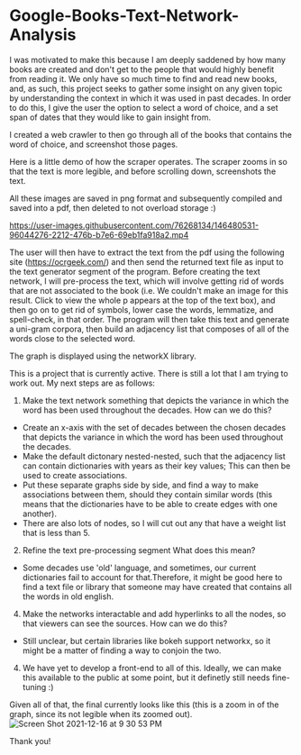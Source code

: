 # Google-Books-Text-Network-Analysis

I was motivated to make this because I am deeply saddened by how many books are created and don't get to the people that would highly benefit from reading it. We only have so much time to find and read new books, and, as such, this project seeks to gather some insight on any given topic by understanding the context in which it was used in past decades.  In order to do this, I give the user the option to select a word of choice, and a set span of dates that they would like to gain insight from.  

I created a web crawler to then go through all of the books that contains the word of choice, and screenshot those pages. 

Here is a little demo of how the scraper operates. The scraper zooms in so that the text is more legible, and before scrolling down, screenshots the text.

All these images are saved in png format and subsequently compiled and saved into a pdf, then deleted to not overload storage :) 

https://user-images.githubusercontent.com/76268134/146480531-96044276-2212-476b-b7e6-69eb1fa918a2.mp4



The user will then have to extract the text from the pdf using the following site (https://ocrgeek.com/) and then send the returned text file as input to the text generator segment of the program.  Before creating the text network, I will pre-process the text, which will involve getting rid of words that are not associated to the book (i.e. We couldn't make an image for this result. Click to view the whole p appears at the top of the text box), and then go on to get rid of symbols, lower case the words, lemmatize, and spell-check, in that order.  The program will then take this text and generate a uni-gram corpora, then build an adjacency list that composes of all of the words close to the selected word.




The graph is displayed using the networkX library.

This is a project that is currently active. There is still a lot that I am trying to work out.
My next steps are as follows:
1. Make the text network something that depicts the variance in which the word has been used throughout the decades.
 How can we do this?
  -  Create an x-axis with the set of decades between the chosen decades that depicts the variance in which the word has been used throughout the decades.
  -  Make the default dictonary nested-nested, such that the adjacency list can contain dictionaries with years as their key values; This can then be used
     to create associations.
  -  Put these separate graphs side by side, and find a way to make associations between them, should they contain similar words (this means that the 
     dictionaries have to be able to create edges with one another).  
  - There are also lots of nodes, so I will cut out any that have a weight list that is less than 5.
2.  Refine the text pre-processing segment
What does this mean?
 - Some decades use 'old' language, and sometimes, our current dictionaries fail to account for that.Therefore, it might be good here 
   to find a text file or library that someone may have created that contains all the words in old english.
4.  Make the networks interactable and add hyperlinks to all the nodes, so that viewers can see the sources.
  How can we do this?
  -  Still unclear, but certain libraries like bokeh support networkx, so it might be a matter of finding a way to conjoin the two.
4. We have yet to develop a front-end to all of this. Ideally, we can make this available to the public at some point, but it definetly still needs fine-tuning :)

Given all of that, the final currently looks like this (this is a zoom in of the graph, since its not legible when its zoomed out).
![Screen Shot 2021-12-16 at 9 30 53 PM](https://user-images.githubusercontent.com/76268134/146479265-25131b16-3df0-427c-8e21-084c9e267c5e.png)

Thank you!
